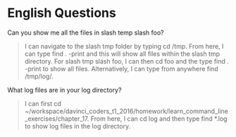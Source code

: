 # English Questions

Can you show me all the files in slash temp slash foo?

> I can navigate to the slash tmp folder by typing cd /tmp.
> From here, I can type find . -print and this will show all files within the slash tmp directory.
> For slash tmp slash foo, I can then cd foo and the type find . -print to show all files.
> Alternatively, I can type from anywhere find /tmp/log/.

What log files are in your log directory?

> I can first cd ~/workspace/davinci_coders_t1_2016/homework/learn_command_line_exercises/chapter_17.
> From here, I can cd log and then type find *.log to show log files in the log directory.
